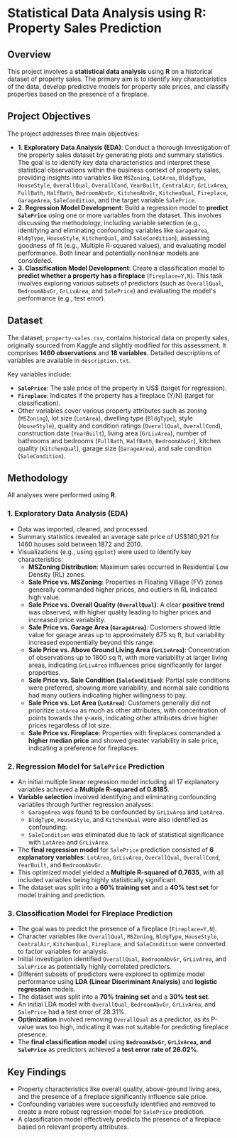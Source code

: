 # Statistical Data Analysis using R: Property Sales Prediction

## Overview

This project involves a **statistical data analysis** using **R** on a historical dataset of property sales. The primary aim is to identify key characteristics of the data, develop predictive models for property sale prices, and classify properties based on the presence of a fireplace.

## Project Objectives

The project addresses three main objectives:

*   **1. Exploratory Data Analysis (EDA)**: Conduct a thorough investigation of the property sales dataset by generating plots and summary statistics. The goal is to identify key data characteristics and interpret these statistical observations within the business context of property sales, providing insights into variables like `MSZoning`, `LotArea`, `BldgType`, `HouseStyle`, `OverallQual`, `OverallCond`, `YearBuilt`, `CentralAir`, `GrLivArea`, `FullBath`, `HalfBath`, `BedroomAbvGr`, `KitchenAbvGr`, `KitchenQual`, `Fireplace`, `GarageArea`, `SaleCondition`, and the target variable `SalePrice`.
*   **2. Regression Model Development**: Build a regression model to **predict `SalePrice`** using one or more variables from the dataset. This involves discussing the methodology, including variable selection (e.g., identifying and eliminating confounding variables like `GarageArea`, `BldgType`, `HouseStyle`, `KitchenQual`, and `SaleCondition`), assessing goodness of fit (e.g., Multiple R-squared values), and evaluating model performance. Both linear and potentially nonlinear models are considered.
*   **3. Classification Model Development**: Create a classification model to **predict whether a property has a fireplace** (`Fireplace=Y,N`). This task involves exploring various subsets of predictors (such as `OverallQual`, `BedroomAbvGr`, `GrLivArea`, and `SalePrice`) and evaluating the model's performance (e.g., test error).

## Dataset

The dataset, `property-sales.csv`, contains historical data on property sales, originally sourced from Kaggle and slightly modified for this assessment. It comprises **1460 observations** and **18 variables**. Detailed descriptions of variables are available in `description.txt`.

Key variables include:
*   **`SalePrice`**: The sale price of the property in US$ (target for regression).
*   **`Fireplace`**: Indicates if the property has a fireplace (Y/N) (target for classification).
*   Other variables cover various property attributes such as zoning (`MSZoning`), lot size (`LotArea`), dwelling type (`BldgType`), style (`HouseStyle`), quality and condition ratings (`OverallQual`, `OverallCond`), construction date (`YearBuilt`), living area (`GrLivArea`), number of bathrooms and bedrooms (`FullBath`, `HalfBath`, `BedroomAbvGr`), kitchen quality (`KitchenQual`), garage size (`GarageArea`), and sale condition (`SaleCondition`).

## Methodology

All analyses were performed using **R**.

### 1. Exploratory Data Analysis (EDA)

*   Data was imported, cleaned, and processed.
*   Summary statistics revealed an average sale price of US$180,921 for 1460 houses sold between 1872 and 2010.
*   Visualizations (e.g., using `ggplot`) were used to identify key characteristics:
    *   **MSZoning Distribution**: Maximum sales occurred in Residential Low Density (RL) zones.
    *   **Sale Price vs. MSZoning**: Properties in Floating Village (FV) zones generally commanded higher prices, and outliers in RL indicated high value.
    *   **Sale Price vs. Overall Quality (`OverallQual`)**: A clear **positive trend** was observed, with higher quality leading to higher prices and increased price variability.
    *   **Sale Price vs. Garage Area (`GarageArea`)**: Customers showed little value for garage areas up to approximately 675 sq ft, but variability increased exponentially beyond this range.
    *   **Sale Price vs. Above Ground Living Area (`GrLivArea`)**: Concentration of observations up to 1800 sq ft, with more variability at larger living areas, indicating `GrLivArea` influences price significantly for larger properties.
    *   **Sale Price vs. Sale Condition (`SaleCondition`)**: Partial sale conditions were preferred, showing more variability, and normal sale conditions had many outliers indicating higher willingness to pay.
    *   **Sale Price vs. Lot Area (`LotArea`)**: Customers generally did not prioritize `LotArea` as much as other attributes, with concentration of points towards the y-axis, indicating other attributes drive higher prices regardless of lot size.
    *   **Sale Price vs. Fireplace**: Properties with fireplaces commanded a **higher median price** and showed greater variability in sale price, indicating a preference for fireplaces.

### 2. Regression Model for `SalePrice` Prediction

*   An initial multiple linear regression model including all 17 explanatory variables achieved a **Multiple R-squared of 0.8185**.
*   **Variable selection** involved identifying and eliminating confounding variables through further regression analyses:
    *   `GarageArea` was found to be confounded by `GrLivArea` and `LotArea`.
    *   `BldgType`, `HouseStyle`, and `KitchenQual` were also identified as confounding.
    *   `SaleCondition` was eliminated due to lack of statistical significance with `LotArea` and `GrLivArea`.
*   The **final regression model** for `SalePrice` prediction consisted of **6 explanatory variables**: `LotArea`, `GrLivArea`, `OverallQual`, `OverallCond`, `YearBuilt`, and `BedroomAbvGr`.
*   This optimized model yielded a **Multiple R-squared of 0.7635**, with all included variables being highly statistically significant.
*   The dataset was split into a **60% training set** and a **40% test set** for model training and prediction.

### 3. Classification Model for Fireplace Prediction

*   The goal was to predict the presence of a fireplace (`Fireplace=Y,N`).
*   Character variables like `OverallQual`, `MSZoning`, `BldgType`, `HouseStyle`, `CentralAir`, `KitchenQual`, `Fireplace`, and `SaleCondition` were converted to factor variables for analysis.
*   Initial investigation identified `OverallQual`, `BedroomAbvGr`, `GrLivArea`, and `SalePrice` as potentially highly correlated predictors.
*   Different subsets of predictors were explored to optimize model performance using **LDA (Linear Discriminant Analysis)** and **logistic regression** models.
*   The dataset was split into a **70% training set** and a **30% test set**.
*   An initial LDA model with `OverallQual`, `BedroomAbvGr`, `GrLivArea`, and `SalePrice` had a test error of 28.31%.
*   **Optimization** involved removing `OverallQual` as a predictor, as its P-value was too high, indicating it was not suitable for predicting fireplace presence.
*   The **final classification model** using **`BedroomAbvGr`, `GrLivArea`, and `SalePrice`** as predictors achieved a **test error rate of 26.02%**.

## Key Findings

*   Property characteristics like overall quality, above-ground living area, and the presence of a fireplace significantly influence sale price.
*   Confounding variables were successfully identified and removed to create a more robust regression model for `SalePrice` prediction.
*   A classification model effectively predicts the presence of a fireplace based on relevant property attributes.
